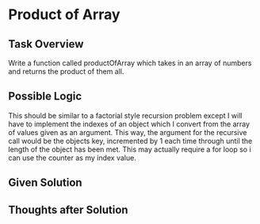 # Product of Array

## Task Overview
Write a function called productOfArray which takes in an array of numbers and returns the product of them all.

## Possible Logic
This should be similar to a factorial style recursion problem except I will have to implement the indexes of an object which I convert from the array of values given as an argument. This way, the argument for the recursive call would be the objects key, incremented by 1 each time through until the length of the object has been met. This may actually require a for loop so i can use the counter as my index value.

## Given Solution

## Thoughts after Solution

